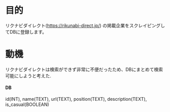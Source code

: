 # 目的
リクナビダイレクト(https://rikunabi-direct.jp/)
の掲載企業をスクレイピングしてDBに登録します。
# 動機
リクナビダイレクトは検索ができず非常に不便だったため、DBにまとめて検索可能にしようと考えた.
#### DB
id(INT), name(TEXT), url(TEXT), position(TEXT), description(TEXT), is_casual(BOOLEAN)
